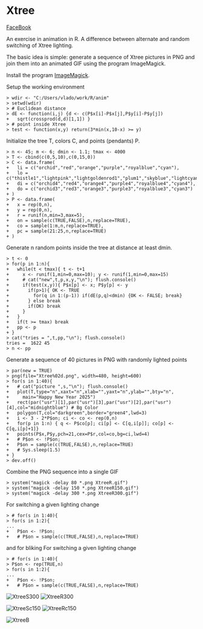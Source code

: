 # Xtree

[FaceBook](
https://www.facebook.com/plugins/post.php?href=https%3A%2F%2Fwww.facebook.com%2Fvladimir.batagelj%2Fposts%2Fpfbid02drHoCHdZHpkdkjXhCcK399m6pMqpZRyYU9nyCDLbTJskwqYmuMfsZUrhvoPPL73xl)

An exercise in animation in R. A difference between alternate and random switching of Xtree lighting.

The basic idea is simple: generate a sequence of Xtree pictures in PNG and join them into an animated GIF using the program ImageMagick.

Install the program [ImageMagick](https://imagemagick.org/script/download.php). 

Setup the working environment
```
> wdir <- "C:/Users/vlado/work/R/anim"
> setwd(wdir)
> # Euclidean distance
> dE <- function(i,j) {d <- c(P$x[i]-P$x[j],P$y[i]-P$y[j])
+   sqrt(crossprod(d,d)[1,1]) }
> # point inside Xtree
> test <- function(x,y) return(3*min(x,10-x) >= y)
```
Initialize the tree T, colors C, and points (pendants) P.
```
> n <- 45; m <- 6; dmin <- 1.1; tmax <- 4000
> T <- cbind(c(0,5,10),c(0,15,0))
> C <- data.frame(
+   li = c("orchid","red","orange","purple","royalblue","cyan"),
+   lo = c("thistle1","lightpink","lightgoldenrod1","plum1","skyblue","lightcyan"),
+   di = c("orchid4","red4","orange4","purple4","royalblue4","cyan4"),
+   do = c("orchid3","red3","orange3","purple3","royalblue3","cyan3")
+ )
> P <- data.frame(
+   x = rep(0,n), 
+   y = rep(0,n), 
+   r = runif(n,min=3,max=5), 
+   on = sample(c(TRUE,FALSE),n,replace=TRUE),
+   co = sample(1:m,n,replace=TRUE),
+   pc = sample(21:25,n,replace=TRUE)
+ )
```
Generate n random points inside the tree at distance at least dmin.
```
> t <- 0
> for(p in 1:n){
+   while(t < tmax){ t <- t+1
+     x <- runif(1,min=0,max=10); y <- runif(1,min=0,max=15)
+     # cat("new",t,p,x,y,"\n"); flush.console()
+     if(test(x,y)){ P$x[p] <- x; P$y[p] <- y 
+       if(p>1){ OK <- TRUE
+         for(q in 1:(p-1)) if(dE(p,q)<dmin) {OK <- FALSE; break}  
+       } else break
+       if(OK) break
+     }
+   }
+   if(t >= tmax) break
+   pp <- p
+ }
> cat("tries = ",t,pp,"\n"); flush.console()
tries =  1622 45 
> n <- pp
```
Generate a sequence of 40 pictures in PNG with randomly lighted points
```
> par(new = TRUE)
> png(file="Xtree%02d.png", width=480, height=600)
> for(s in 1:40){
+   # cat("picture ",s,"\n"); flush.console()
+   plot(T,type="n",xaxt="n",xlab="",yaxt="n",ylab="",bty="n",
+     main="Happy New Year 2025")
+   rect(par("usr")[1],par("usr")[3],par("usr")[2],par("usr")[4],col="midnightblue") # Bg Color
+   polygon(T,col="darkgreen",border="green4",lwd=3)
+   i <- 3 - 2*P$on; ci <- co <- rep(0,n)
+   for(p in 1:n) { q <- P$co[p]; ci[p] <- C[q,i[p]]; co[p] <- C[q,i[p]+1]}
+   points(P$x,P$y,pch=21,cex=P$r,col=co,bg=ci,lwd=4)
+   # P$on <- !P$on; 
+   P$on = sample(c(TRUE,FALSE),n,replace=TRUE)
+   # Sys.sleep(1.5)
+ }
> dev.off()
```
Combine the PNG sequence into a single GIF
```
> system("magick -delay 80 *.png XtreeR.gif")
> system("magick -delay 150 *.png XtreeR150.gif")
> system("magick -delay 300 *.png XtreeR300.gif")
```
For switching a given lighting change
```
> # for(s in 1:40){
> for(s in 1:2){
...
+   P$on <- !P$on; 
+   # P$on = sample(c(TRUE,FALSE),n,replace=TRUE)
```
and for bliking
For switching a given lighting change
```
> # for(s in 1:40){
> P$on <- rep(TRUE,n)
> for(s in 1:2){
...
+   P$on <- !P$on; 
+   # P$on = sample(c(TRUE,FALSE),n,replace=TRUE)
```


![XtreeS300](https://github.com/user-attachments/assets/060442b8-8faa-4fa2-8795-b56572dfa0cd)  ![XtreeR300](https://github.com/user-attachments/assets/2bd58707-69d0-46be-9b5b-0a612afd34cc)

![XtreeSc150](https://github.com/user-attachments/assets/f6ddfe9a-60bc-4d24-a8e2-ec10f54cba1b)  ![XtreeRc150](https://github.com/user-attachments/assets/0b34aad9-8d7d-41f5-bc58-a84ccd67043c)

![XtreeB](https://github.com/user-attachments/assets/1a0247fe-b983-48a2-9303-17b0c6766c2c)
